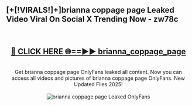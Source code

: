<h2>[+[!VIRALS!]+]brianna coppage page Leaked Video Viral On Social X Trending Now - zw78c</h2>
<br>
<div align="center">
<h2><a href="https://libra.edu.pl?brianna_coppage_page" rel="nofollow">🔴 CLICK HERE 🌐==►► brianna_coppage_page</a></h2>
<br>
Get brianna coppage page OnlyFans leaked all content. Now you can access all videos and pictures of brianna coppage page OnlyFans. New Updated Files 2025!
<br>
<br>
<a href="https://libra.edu.pl?brianna_coppage_page" rel="nofollow" data-target="animated-image.originalLink"><img src="https://i.ibb.co.com/WyWwxjT/player-gif2.gif" alt="brianna coppage page Leaked OnlyFans" style="max-width: 100%; display: inline-block;" data-target="animated-image.originalImage"></a>
</div>
<br>